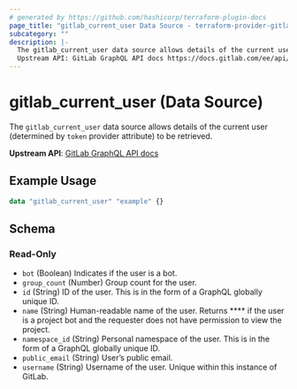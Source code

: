```yaml
---
# generated by https://github.com/hashicorp/terraform-plugin-docs
page_title: "gitlab_current_user Data Source - terraform-provider-gitlab"
subcategory: ""
description: |-
  The gitlab_current_user data source allows details of the current user (determined by token provider attribute) to be retrieved.
  Upstream API: GitLab GraphQL API docs https://docs.gitlab.com/ee/api/graphql/reference/index.html#querycurrentuser
---
```


# gitlab_current_user (Data Source)

The `gitlab_current_user` data source allows details of the current user (determined by `token` provider attribute) to be retrieved.

**Upstream API**: [GitLab GraphQL API docs](https://docs.gitlab.com/ee/api/graphql/reference/index.html#querycurrentuser)

## Example Usage

```terraform
data "gitlab_current_user" "example" {}
```

<!-- schema generated by tfplugindocs -->
## Schema

### Read-Only

- `bot` (Boolean) Indicates if the user is a bot.
- `group_count` (Number) Group count for the user.
- `id` (String) ID of the user. This is in the form of a GraphQL globally unique ID.
- `name` (String) Human-readable name of the user. Returns **** if the user is a project bot and the requester does not have permission to view the project.
- `namespace_id` (String) Personal namespace of the user. This is in the form of a GraphQL globally unique ID.
- `public_email` (String) User’s public email.
- `username` (String) Username of the user. Unique within this instance of GitLab.


